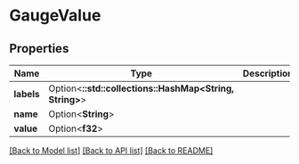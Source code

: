 # GaugeValue

## Properties

Name | Type | Description | Notes
------------ | ------------- | ------------- | -------------
**labels** | Option<**::std::collections::HashMap<String, String>**> |  | [optional]
**name** | Option<**String**> |  | [optional]
**value** | Option<**f32**> |  | [optional]

[[Back to Model list]](../README.md#documentation-for-models) [[Back to API list]](../README.md#documentation-for-api-endpoints) [[Back to README]](../README.md)


